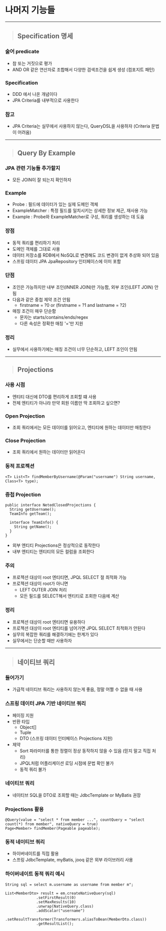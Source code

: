 
# 나머지 기능들

---------------------------------------------------------------------------------------------------------------------------------

> ## Specification 명세

### 술어 predicate
- 참 또는 거짓으로 평가
- AND OR 같은 연산자로 조합해서 다양한 검색조건을 쉽게 생성 (컴포지트 패턴)


### Specification 
- DDD 에서 나온 개념이다
- JPA Criteria를 내부적으로 사용한다 


### 참고
- JPA Criteria는 실무에서 사용하지 않는다, QueryDSL을 사용하자 (Criteria 문법이 어려움)

---------------------------------------------------------------------------------------------------------------------------------

> ## Query By Example

### JPA 관련 기능들 추가할지
- 모든 JOIN이 잘 되는지 확인하자


### Example
- Probe : 필드에 데이터가 있는 실제 도메인 객체
- ExampleMatcher : 특정 필드를 일치시키는 상세한 정보 제곤, 재사용 가능
- Example : Probe와 ExampleMatcher로 구성, 쿼리를 생성하는 데 도움


### 장점
- 동적 쿼리를 편리하기 처리
- 도메인 객체를 그대로 사용
- 데이터 저장소를 RDB에서 NoSQL로 변경해도 코드 변경이 없게 추상화 되어 있음
- 스프링 데이터 JPA JpaRepository 인터페이스에 이미 포함


### 단점
- 조인은 가능하지만 내부 조인(INNER JOIN)만 가능함, 외부 조인(LEFT JOIN) 안됨
- 다음과 같은 중첩 제약 조건 안됨
  - firstname = ?0 or (firstname = ?1 and lastname = ?2)
- 매칭 조건이 매우 단순함
  - 문자는 starts/contains/ends/regex
  - 다른 속성은 정확한 매칭 '='만 지원


### 정리
- 실무에서 사용하기에는 매칭 조건이 너무 단순하고, LEFT 조인이 안됨

---------------------------------------------------------------------------------------------------------------------------------

> ## Projections

### 사용 시점
- 엔티티 대신에 DTO를 편리하게 조회할 떄 사용
- 전체 엔티티가 아니라 만약 회원 이름만 딱 조회하고 싶으면?


### Open Projection
- 조회 쿼리에서는 모든 데이터를 읽어오고, 엔티티에 원하는 데이터만 매칭한다


### Close Projection
- 조회 쿼리에서 원하는 데이터만 읽어온다


### 동적 프로젝션
    <T> List<T> findMemberByUsername(@Param("username") String username, Class<T> type);


### 중첩 Projection
    public interface NetedClosedProjections {
      String getUsername();
      TeamInfo getTeam();

      interface TeamInfo() {
        String getName();
      }
    }
- 외부 엔티티 Projections은 정상적으로 동작한다
- 내부 엔티티는 엔티티의 모든 컬럼을 조회한다


### 주의
- 프로젝션 대상이 root 엔티티면, JPQL SELECT 절 최적화 가능
- 프로젝션 대상이 root가 아니면
  - LEFT OUTER JOIN 처리
  - 모든 필드를 SELECT해서 엔티티로 조회한 다음에 계산


### 정리
- 프로젝션 대상이 root 엔티티면 유용하다
- 프로젝션 대상이 root 엔티티를 넘어가면 JPQL SELECT 최적화가 안된다
- 실무의 복잡한 쿼리를 해결하기에는 한계가 있다
- 실무에서는 단순할 때만 사용하자

---------------------------------------------------------------------------------------------------------------------------------

> ## 네이티브 쿼리

### 들어가기
- 가급적 네이티브 쿼리는 사용하지 않는게 좋음, 정말 어쩔 수 없을 때 사용


### 스프링 데이터 JPA 기반 네이티브 쿼리
- 페이징 지원
- 반환 타입
  - Object[]
  - Tuple
  - DTO (스프링 데이터 인터페이스 Projections 지원)
- 제약
  - Sort 파라미터를 통한 정렬이 정상 동작하지 않을 수 있음 (믿지 말고 직접 처리)
  - JPQL처럼 어플리케이션 로딩 시점에 문법 확인 불가
  - 동적 쿼리 불가


### 네이티브 쿼리
- 네이티브 SQL을 DTO로 조회할 때는 JdbcTemplate or MyBatis 권장


### Projections 활용
    @Query(value = "select * from member ...", countQuery = "select count(*) from member", nativeQuery = true) 
    Page<Member> findMember(Pageable pageable);


### 동적 네이티브 쿼리
- 하이버네이트를 직접 활용
- 스프링 JdbcTemplate, myBatis, jooq 같은 외부 라이브러리 사용


### 하이버네이트 동적 쿼리 예시
    String sql = select m.username as username from member m";

    List<MemberDto> result = em.createNativeQuery(sql)
                  .setFirstResult(0)
                  .setMaxResults(10)
                  .unwrap(NativeQuery.class)
                  .addScalar("username")
                  .setResultTransformer(Transformers.aliasToBean(MemberDto.class))
                  .getResultList();

















